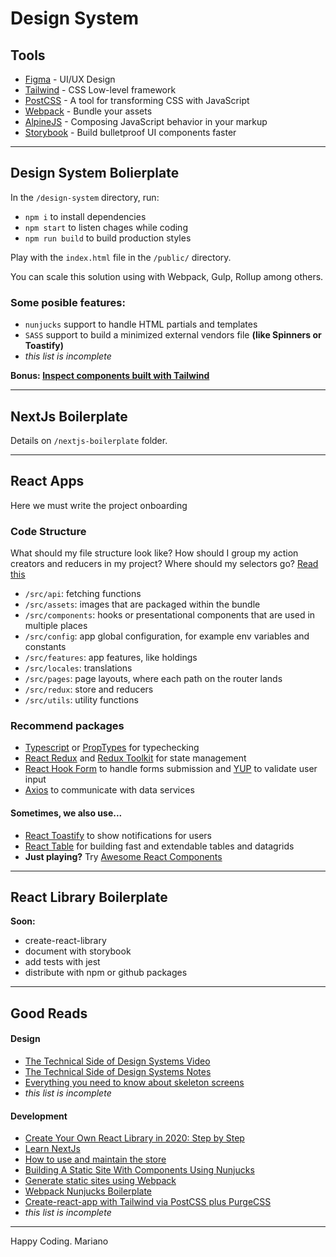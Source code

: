 # Design System

## Tools

- [Figma](https://www.figma.com/community/file/768809027799962739) - UI/UX Design
- [Tailwind](https://tailwindcss.com/) - CSS Low-level framework
- [PostCSS](https://postcss.org/) - A tool for transforming CSS with JavaScript
- [Webpack](https://webpack.js.org/) - Bundle your assets
- [AlpineJS](https://github.com/alpinejs/alpine) - Composing JavaScript behavior in your markup
- [Storybook](https://storybook.js.org/) - Build bulletproof UI components faster

---

## Design System Bolierplate

In the `/design-system` directory, run:

- `npm i` to install dependencies
- `npm start` to listen chages while coding
- `npm run build` to build production styles

Play with the `index.html` file in the `/public/` directory.

You can scale this solution using with Webpack, Gulp, Rollup among others.

### Some posible features:

- `nunjucks` support to handle HTML partials and templates
- `SASS` support to build a minimized external vendors file **(like Spinners or Toastify)**
- _this list is incomplete_

**Bonus: [Inspect components built with Tailwind](https://tailwindcomponents.com/)**

---

## NextJs Boilerplate

Details on `/nextjs-boilerplate` folder.

---

## React Apps

Here we must write the project onboarding

### Code Structure

What should my file structure look like? How should I group my action creators and reducers in my project? Where should my selectors go?
[Read this](https://redux.js.org/faq/code-structure#what-should-my-file-structure-look-like-how-should-i-group-my-action-creators-and-reducers-in-my-project-where-should-my-selectors-go)

- `/src/api`: fetching functions
- `/src/assets`: images that are packaged within the bundle
- `/src/components`: hooks or presentational components that are used in multiple places
- `/src/config`: app global configuration, for example env variables and constants
- `/src/features`: app features, like holdings
- `/src/locales`: translations
- `/src/pages`: page layouts, where each path on the router lands
- `/src/redux`: store and reducers
- `/src/utils`: utility functions

### Recommend packages

- [Typescript](https://www.typescriptlang.org/) or [PropTypes](https://reactjs.org/docs/typechecking-with-proptypes.html) for typechecking
- [React Redux](https://react-redux.js.org/api/hooks) and [Redux Toolkit](https://redux-toolkit.js.org/api/createSlice) for state management
- [React Hook Form](https://react-hook-form.com/) to handle forms submission and [YUP](https://github.com/jquense/yup) to validate user input
- [Axios](https://github.com/axios/axios) to communicate with data services

#### Sometimes, we also use...

- [React Toastify](https://github.com/fkhadra/react-toastify) to show notifications for users
- [React Table](https://github.com/tannerlinsley/react-table) for building fast and extendable tables and datagrids
- **Just playing?** Try [Awesome React Components](https://github.com/brillout/awesome-react-components)

---

## React Library Boilerplate

**Soon:**

- create-react-library
- document with storybook
- add tests with jest
- distribute with npm or github packages

---

## Good Reads

#### Design

- [The Technical Side of Design Systems Video](https://www.youtube.com/watch?v=TgWyyoofKIA)
- [The Technical Side of Design Systems Notes](https://noti.st/bradfrost/Br5Tvf/the-technical-side-of-design-systems#s88q5Ot)
- [Everything you need to know about skeleton screens](https://uxdesign.cc/what-you-should-know-about-skeleton-screens-a820c45a571a)
- _this list is incomplete_

#### Development

- [Create Your Own React Library in 2020: Step by Step](https://levelup.gitconnected.com/create-your-own-react-library-in-2020-step-by-step-7c39eb1b2d7b)
- [Learn NextJs](https://nextjs.org/learn/basics/create-nextjs-app)
- [How to use and maintain the store](https://redux-toolkit.js.org/tutorials/basic-tutorial)
- [Building A Static Site With Components Using Nunjucks](https://www.smashingmagazine.com/2018/03/static-site-with-nunjucks/)
- [Generate static sites using Webpack](https://medium.com/@ivarprudnikov/static-website-multiple-html-pages-using-webpack-3bdb7accffad)
- [Webpack Nunjucks Boilerplate](https://github.com/kbytesys/webpack-nunjucks-boilerplate)
- [Create-react-app with Tailwind via PostCSS plus PurgeCSS](https://medium.com/@xijo/create-react-app-with-tailwind-via-postcss-plus-purgecss-5c36b4c33ba7)
- _this list is incomplete_

---

Happy Coding.
Mariano
